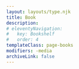 ```yaml
---
layout: layouts/type.njk
title: Book
description:
# eleventyNavigation:
#   key: Bookshelf
#   order: 4
templateClass: page-books
modifiers: -media
archiveLink: false
---
```

